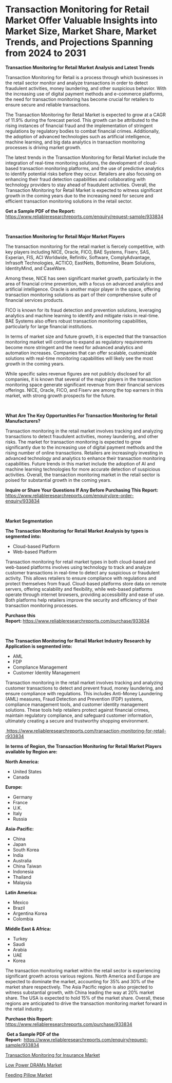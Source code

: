 <p><h1>Transaction Monitoring for Retail Market Offer Valuable Insights into Market Size, Market Share, Market Trends, and Projections Spanning from 2024 to 2031</h1></p><p><strong>Transaction Monitoring for Retail Market Analysis and Latest Trends</strong></p>
<p><p>Transaction Monitoring for Retail is a process through which businesses in the retail sector monitor and analyze transactions in order to detect fraudulent activities, money laundering, and other suspicious behavior. With the increasing use of digital payment methods and e-commerce platforms, the need for transaction monitoring has become crucial for retailers to ensure secure and reliable transactions.</p><p>The Transaction Monitoring for Retail Market is expected to grow at a CAGR of 11.9% during the forecast period. This growth can be attributed to the rising instances of financial fraud and the implementation of stringent regulations by regulatory bodies to combat financial crimes. Additionally, the adoption of advanced technologies such as artificial intelligence, machine learning, and big data analytics in transaction monitoring processes is driving market growth.</p><p>The latest trends in the Transaction Monitoring for Retail Market include the integration of real-time monitoring solutions, the development of cloud-based transaction monitoring platforms, and the use of predictive analytics to identify potential risks before they occur. Retailers are also focusing on enhancing their fraud detection capabilities and collaborating with technology providers to stay ahead of fraudulent activities. Overall, the Transaction Monitoring for Retail Market is expected to witness significant growth in the coming years due to the increasing need for secure and efficient transaction monitoring solutions in the retail sector.</p></p>
<p><strong>Get a Sample PDF of the Report:&nbsp;</strong> <a href="https://www.reliableresearchreports.com/enquiry/request-sample/933834">https://www.reliableresearchreports.com/enquiry/request-sample/933834</a></p>
<p>&nbsp;</p>
<p><strong>Transaction Monitoring for Retail Major Market Players</strong></p>
<p><p>The transaction monitoring for the retail market is fiercely competitive, with key players including NICE, Oracle, FICO, BAE Systems, Fiserv, SAS, Experian, FIS, ACI Worldwide, Refinitiv, Software, ComplyAdvantage, Infrasoft Technologies, ACTICO, EastNets, Bottomline, Beam Solutions, IdentityMind, and CaseWare.</p><p>Among these, NICE has seen significant market growth, particularly in the area of financial crime prevention, with a focus on advanced analytics and artificial intelligence. Oracle is another major player in the space, offering transaction monitoring solutions as part of their comprehensive suite of financial services products.</p><p>FICO is known for its fraud detection and prevention solutions, leveraging analytics and machine learning to identify and mitigate risks in real-time. BAE Systems also offers robust transaction monitoring capabilities, particularly for large financial institutions.</p><p>In terms of market size and future growth, it is expected that the transaction monitoring market will continue to expand as regulatory requirements become more stringent and the need for advanced analytics and automation increases. Companies that can offer scalable, customizable solutions with real-time monitoring capabilities will likely see the most growth in the coming years.</p><p>While specific sales revenue figures are not publicly disclosed for all companies, it is known that several of the major players in the transaction monitoring space generate significant revenue from their financial services offerings. NICE, Oracle, FICO, and Fiserv are among the top earners in this market, with strong growth prospects for the future.</p></p>
<p>&nbsp;</p>
<p><strong>What Are The Key Opportunities For Transaction Monitoring for Retail Manufacturers?</strong></p>
<p><p>Transaction monitoring in the retail market involves tracking and analyzing transactions to detect fraudulent activities, money laundering, and other risks. The market for transaction monitoring is expected to grow significantly due to the increasing use of digital payment methods and the rising number of online transactions. Retailers are increasingly investing in advanced technology and analytics to enhance their transaction monitoring capabilities. Future trends in this market include the adoption of AI and machine learning technologies for more accurate detection of suspicious activities. Overall, the transaction monitoring market in the retail sector is poised for substantial growth in the coming years.</p></p>
<p><strong>Inquire or Share Your Questions If Any Before Purchasing This Report:</strong> <a href="https://www.reliableresearchreports.com/enquiry/pre-order-enquiry/933834">https://www.reliableresearchreports.com/enquiry/pre-order-enquiry/933834</a></p>
<p>&nbsp;</p>
<p><strong>Market Segmentation</strong></p>
<p><strong>The Transaction Monitoring for Retail Market Analysis by types is segmented into:</strong></p>
<p><ul><li>Cloud-based Platform</li><li>Web-based Platform</li></ul></p>
<p><p>Transaction monitoring for retail market types in both cloud-based and web-based platforms involves using technology to track and analyze customer transactions in real-time to detect any suspicious or fraudulent activity. This allows retailers to ensure compliance with regulations and protect themselves from fraud. Cloud-based platforms store data on remote servers, offering scalability and flexibility, while web-based platforms operate through internet browsers, providing accessibility and ease of use. Both platforms help retailers improve the security and efficiency of their transaction monitoring processes.</p></p>
<p><strong>Purchase this Report:&nbsp;</strong><a href="https://www.reliableresearchreports.com/purchase/933834">https://www.reliableresearchreports.com/purchase/933834</a></p>
<p>&nbsp;</p>
<p><strong>The Transaction Monitoring for Retail Market Industry Research by Application is segmented into:</strong></p>
<p><ul><li>AML</li><li>FDP</li><li>Compliance Management</li><li>Customer Identity Management</li></ul></p>
<p><p>Transaction monitoring in the retail market involves tracking and analyzing customer transactions to detect and prevent fraud, money laundering, and ensure compliance with regulations. This includes Anti-Money Laundering (AML) measures, Fraud Detection and Prevention (FDP) systems, compliance management tools, and customer identity management solutions. These tools help retailers protect against financial crimes, maintain regulatory compliance, and safeguard customer information, ultimately creating a secure and trustworthy shopping environment.</p></p>
<p><a href="https://www.reliableresearchreports.com/transaction-monitoring-for-retail-r933834">&nbsp;https://www.reliableresearchreports.com/transaction-monitoring-for-retail-r933834</a></p>
<p><strong>In terms of Region, the Transaction Monitoring for Retail Market Players available by Region are:</strong></p>
<p>
    <p> <strong> North America: </strong>
        <ul>
            <li>United States</li>
            <li>Canada</li>
        </ul>
        </p> 
    <p> <strong> Europe: </strong>
        <ul>
            <li>Germany</li>
            <li>France</li>
            <li>U.K.</li>
            <li>Italy</li>
            <li>Russia</li>
        </ul>
        </p> 
    <p> <strong> Asia-Pacific: </strong>
        <ul>
            <li>China</li>
            <li>Japan</li>
            <li>South Korea</li>
            <li>India</li>
            <li>Australia</li>
            <li>China Taiwan</li>
            <li>Indonesia</li>
            <li>Thailand</li>
            <li>Malaysia</li>
        </ul>
        </p> 
    <p> <strong> Latin America: </strong>
        <ul>
            <li>Mexico</li>
            <li>Brazil</li>
            <li>Argentina Korea</li>
            <li>Colombia</li>
        </ul>
        </p> 
    <p> <strong> Middle East & Africa: </strong>
        <ul>
            <li>Turkey</li>
            <li>Saudi</li>
            <li>Arabia</li>
            <li>UAE</li>
            <li>Korea</li>
        </ul>
    </p>
    </p>
<p><p>The transaction monitoring market within the retail sector is experiencing significant growth across various regions. North America and Europe are expected to dominate the market, accounting for 35% and 30% of the market share respectively. The Asia Pacific region is also projected to witness substantial growth, with China leading the way at 20% market share. The USA is expected to hold 15% of the market share. Overall, these regions are anticipated to drive the transaction monitoring market forward in the retail industry.</p></p>
<p><strong>Purchase this Report: </strong><a href="https://www.reliableresearchreports.com/purchase/933834">https://www.reliableresearchreports.com/purchase/933834</a></p>
<p>&nbsp;<strong>Get a Sample PDF of the Report:&nbsp;&nbsp;</strong><a href="https://www.reliableresearchreports.com/enquiry/request-sample/933834">https://www.reliableresearchreports.com/enquiry/request-sample/933834</a></p>
<p><strong></strong></p>
<p><p><a href="https://github.com/RichRobinson5/Market-Research-Report-List-5/blob/main/transaction-monitoring-for-insurance-market.md">Transaction Monitoring for Insurance Market</a></p><p><a href="https://www.linkedin.com/pulse/low-power-drams-market-insights-cagr-trends-growth-strategies-kaz4e">Low Power DRAMs Market</a></p><p><a href="https://www.linkedin.com/pulse/feeding-pillow-market-key-successful-business-strategy-forecast-xvxsc">Feeding Pillow Market</a></p></p>